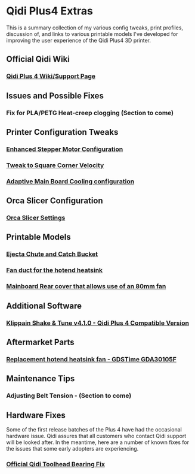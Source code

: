 # Qidi Plus4 Extras

This is a summary collection of my various config tweaks, print profiles, discussion of,
and links to various printable models I've developed for improving the user experience
of the Qidi Plus4 3D printer.

## Official Qidi Wiki

### [Qidi Plus 4 Wiki/Support Page](https://wiki.qidi3d.com/en/PLUS4)

## Issues and Possible Fixes

### Fix for PLA/PETG Heat-creep clogging (Section to come)

## Printer Configuration Tweaks

### [Enhanced Stepper Motor Configuration](https://github.com/stew675/qidi-plus4-extras/tree/main/stepper-motor-tweaks)

### [Tweak to Square Corner Velocity](https://github.com/stew675/qidi-plus4-extras/tree/main/square-corner-velocity)

### [Adaptive Main Board Cooling configuration](https://github.com/stew675/qidi-plus4-extras/tree/main/adaptive-main-board-cooling)


## Orca Slicer Configuration

### [Orca Slicer Settings](https://github.com/stew675/qidi-plus4-extras/tree/main/orca-slicer-settings)


## Printable Models

### [Ejecta Chute and Catch Bucket](https://www.thingiverse.com/thing:6789666)

### [Fan duct for the hotend heatsink](https://www.thingiverse.com/thing:6782612)

### [Mainboard Rear cover that allows use of an 80mm fan](https://www.thingiverse.com/thing:6787302)


## Additional Software

### [Klippain Shake & Tune v4.1.0 - Qidi Plus 4 Compatible Version](https://github.com/stew675/klippain-shaketune-for-qidi-plus4)


## Aftermarket Parts

### [Replacement hotend heatsink fan - GDSTime GDA30105F](https://west3d.com/products/gdstime-dc-24v-30x30x10-axial-fan-24v-gda30105f-dual-ball-bearing-1200rpm-1w-06a-xh2-54)


## Maintenance Tips

### Adjusting Belt Tension - (Section to come)


## Hardware Fixes

Some of the first release batches of the Plus 4 have had the occasional hardware issue.
Qidi assures that all customers who contact Qidi support will be looked after.
In the meantime, here are a number of known fixes for the issues that some early adopters are experiencing.

### [Official Qidi Toolhead Bearing Fix](https://drive.google.com/drive/folders/1O0PR0vbxy0Tv7vgcNma1JERQyz9Ir3xW)




